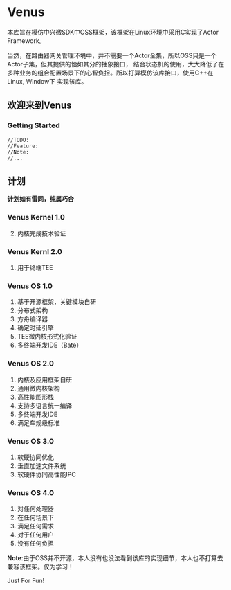 # Venus

本库旨在模仿中兴微SDK中OSS框架，该框架在Linux环境中采用C实现了Actor Framework。

当然，在路由器网关管理环境中，并不需要一个Actor全集，所以OSS只是一个Actor子集，但其提供的恰如其分的抽象接口，
结合状态机的使用，大大降低了在多种业务的组合配置场景下的心智负担。所以打算模仿该库接口，使用C++在Linux, Window下
实现该库。

## 欢迎来到Venus

### Getting Started
    //TODO:
    //Feature:
    //Note:
    //...

## 计划
**计划如有雷同，纯属巧合**

### Venus Kernel 1.0
    
2. 内核完成技术验证

### Venus Kernl 2.0

1. 用于终端TEE

### Venus OS 1.0

1. 基于开源框架，关键模块自研
2. 分布式架构
3. 方舟编译器
4. 确定时延引擎
5. TEE微内核形式化验证
6. 多终端开发IDE（Bate）

### Venus OS 2.0
1. 内核及应用框架自研
2. 通用微内核架构
3. 高性能图形栈
4. 支持多语言统一编译
5. 多终端开发IDE
6. 满足车规级标准

### Venus OS 3.0
1. 软硬协同优化
2. 垂直加速文件系统
3. 软硬件协同高性能IPC

### Venus OS 4.0
1. 对任何处理器
2. 在任何场景下
3. 满足任何需求
4. 对于任何用户
5. 没有任何负担

**Note**:由于OSS并不开源，本人没有也没法看到该库的实现细节，本人也不打算去兼容该框架。仅为学习！


Just For Fun!
